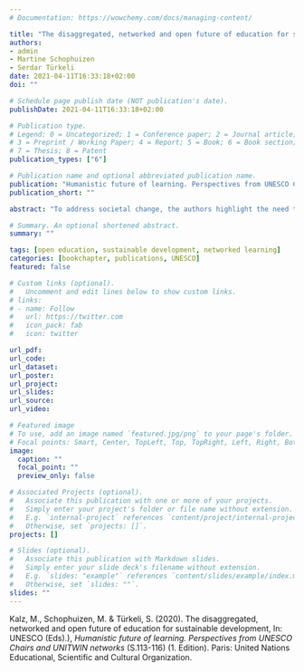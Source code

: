 ```yaml
---
# Documentation: https://wowchemy.com/docs/managing-content/

title: "The disaggregated, networked and open future of education for sustainable development"
authors:
- admin
- Martine Schophuizen
- Serdar Türkeli
date: 2021-04-11T16:33:18+02:00
doi: ""

# Schedule page publish date (NOT publication's date).
publishDate: 2021-04-11T16:33:18+02:00

# Publication type.
# Legend: 0 = Uncategorized; 1 = Conference paper; 2 = Journal article;
# 3 = Preprint / Working Paper; 4 = Report; 5 = Book; 6 = Book section;
# 7 = Thesis; 8 = Patent
publication_types: ["6"]

# Publication name and optional abbreviated publication name.
publication: "Humanistic future of learning. Perspectives from UNESCO Chairs and UNITWIN networks"
publication_short: ""

abstract: "To address societal change, the authors highlight the need to incorporate new cross-cutting digital and physical spaces for learning – in and outside formal education systems – by embedding the concept of openness. They argue that this cannot be done without revisiting the global knowledge infrastructure."

# Summary. An optional shortened abstract.
summary: ""

tags: [open education, sustainable development, networked learning]
categories: [bookchapter, publications, UNESCO]
featured: false

# Custom links (optional).
#   Uncomment and edit lines below to show custom links.
# links:
# - name: Follow
#   url: https://twitter.com
#   icon_pack: fab
#   icon: twitter

url_pdf:
url_code:
url_dataset:
url_poster:
url_project:
url_slides:
url_source:
url_video:

# Featured image
# To use, add an image named `featured.jpg/png` to your page's folder. 
# Focal points: Smart, Center, TopLeft, Top, TopRight, Left, Right, BottomLeft, Bottom, BottomRight.
image:
  caption: ""
  focal_point: ""
  preview_only: false

# Associated Projects (optional).
#   Associate this publication with one or more of your projects.
#   Simply enter your project's folder or file name without extension.
#   E.g. `internal-project` references `content/project/internal-project/index.md`.
#   Otherwise, set `projects: []`.
projects: []

# Slides (optional).
#   Associate this publication with Markdown slides.
#   Simply enter your slide deck's filename without extension.
#   E.g. `slides: "example"` references `content/slides/example/index.md`.
#   Otherwise, set `slides: ""`.
slides: ""
---
```


Kalz, M., Schophuizen, M. & Türkeli, S. (2020). The disaggregated, networked and open future of education for sustainable development, In: UNESCO (Eds).), *Humanistic future of learning. Perspectives from UNESCO Chairs and UNITWIN networks* (S.113-116) (1. Edition). Paris: United Nations Educational, Scientific and Cultural Organization.

